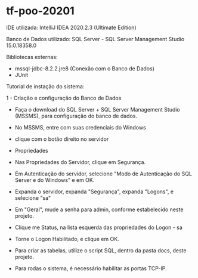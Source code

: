 # tf-poo-20201


IDE utilizada: IntelliJ IDEA 2020.2.3 (Ultimate Edition)

Banco de Dados utilizado: SQL Server - SQL Server Management Studio 15.0.18358.0

Bibliotecas externas: 
* mssql-jdbc-8.2.2.jre8 (Conexão com o Banco de Dados)
* JUnit

Tutorial de instação do sistema:

1 - Criação e configuração do Banco de Dados
* Faça o download do SQL Server + SQL Server Management Studio (MSSMS), para configuração do banco de dados.
* No MSSMS, entre com suas credenciais do Windows
* clique com o botão direito no servidor
* Propriedades
* Nas Propriedades do Servidor, clique em Segurança.
* Em Autenticação do servidor, selecione "Modo de Autenticação do SQL Server e do Windows" e em OK.

* Expanda o servidor, expanda "Segurança", expanda "Logons", e selecione "sa"
* Em "Geral", mude a senha para admin, conforme estabelecido neste projeto.
* Clique me Status, na lista esquerda das propriedades do Logon - sa
* Torne o Logon Habilitado, e clique em OK.

* Para criar as tabelas, utilize o script SQL, dentro da pasta docs, deste projeto.

* Para rodas o sistema, é necessário habilitar as portas TCP-IP.
